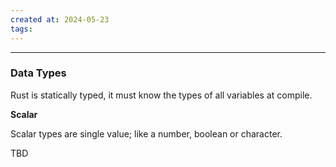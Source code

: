 ```yaml
---
created at: 2024-05-23
tags:
---
```

***

### Data Types

Rust is statically typed, it must know the types of all variables at compile.

**Scalar**

Scalar types are single value; like a number, boolean or character.

TBD
